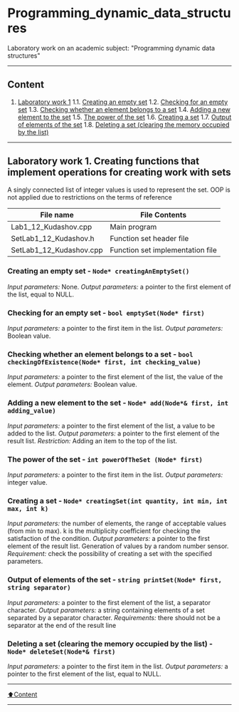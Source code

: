 # Programming_dynamic_data_structures
Laboratory work on an academic subject: "Programming dynamic data structures"
____
## Content
1. [Laboratory work 1](#l1)
1.1. [Creating an empty set](#l11)
1.2. [Checking for an empty set](#l12)
1.3. [Checking whether an element belongs to a set](#l13)
1.4. [Adding a new element to the set](#l14)
1.5. [The power of the set](#l15)
1.6. [Creating a set](#l16)
1.7. [Output of elements of the set](#l17)
1.8. [Deleting a set (clearing the memory occupied by the list)](#l18)
____
## Laboratory work 1. Creating functions that implement operations for creating work with sets
<a name="l1"></a> 
A singly connected list of integer values is used to represent the set. OOP is not applied due to restrictions on the terms of reference

| File name               | File Contents |
| ------------------------|----------------------|
| Lab1_12_Kudashov.cpp    | Main program |
| SetLab1_12_Kudashov.h   | Function set header file |
| SetLab1_12_Kudashov.cpp | Function set implementation file |

### Creating an empty set - `Node* creatingAnEmptySet()`
<a name="l11"></a> 
*Input parameters:* None. 
*Output parameters:* a pointer to the first element of the list, equal to NULL.
### Checking for an empty set - `bool emptySet(Node* first)`
<a name="l12"></a> 
*Input parameters:* a pointer to the first item in the list.
*Output parameters:* Boolean value.
### Checking whether an element belongs to a set - `bool checkingOfExistence(Node* first, int checking_value)`
<a name="l13"></a> 
*Input parameters:* a pointer to the first element of the list, the value of the element.
*Output parameters:* Boolean value.
### Adding a new element to the set - `Node* add(Node*& first, int adding_value)`
<a name="l14"></a> 
*Input parameters:* a pointer to the first element of the list, a value to be added to the list. 
*Output parameters:* a pointer to the first element of the result list.
*Restriction:* Adding an item to the top of the list.
### The power of the set - `int powerOfTheSet (Node* first)`
<a name="l15"></a> 
*Input parameters:* a pointer to the first item in the list. 
*Output parameters:* integer value.
### Creating a set - `Node* creatingSet(int quantity, int min, int max, int k)`
<a name="l16"></a> 
*Input parameters:* the number of elements, the range of acceptable values (from min to max). k is the multiplicity coefficient for checking the satisfaction of the condition.
*Output parameters:* a pointer to the first element of the result list. Generation of values by a random number sensor. 
*Requirement:* check the possibility of creating a set with the specified parameters.
### Output of elements of the set - `string printSet(Node* first, string separator)`
<a name="l17"></a> 
*Input parameters:* a pointer to the first element of the list, a separator character. 
*Output parameters:* a string containing elements of a set separated by a separator character. 
*Requirements:* there should not be a separator at the end of the result line
### Deleting a set (clearing the memory occupied by the list) - `Node* deleteSet(Node*& first)`
<a name="l18"></a> 
*Input parameters:* a pointer to the first item in the list.
*Output parameters:* a pointer to the first element of the list, equal to NULL.
____
[:arrow_up:Content](#Content)
____
